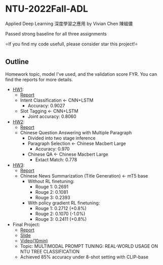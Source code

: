 # NTU-2022Fall-ADL

Applied Deep Learning 深度學習之應用 by Vivian Chen 陳縕儂

Passed strong baseline for all three assignments

⭐If you find my code usefull, please consider star this project!⭐

## Outline

Homework topic, model I've used, and the validation score FYR.
You can find the reports for more details.

- [HW1](./Applied%20Deep%20Learning%20Homework%201%20-%20Fall%20111.pdf):
  - [Report](./hw1/report.pdf)
  - Intent Classification ← CNN+LSTM
    - Accuracy: 0.9027
  - Slot Tagging ← CNN+LSTM
    - Joint accuracy: 0.8060
- [HW2](Applied%20Deep%20Learning%20Homework%202%20-%20Fall%20111.pdf):
  - [Report](./hw2/report.pdf)
  - Chinese Question Answering with Multiple Paragraph
    - Divided into two stage inference
    - Paragraph Selection ← Chinese Macbert Large
      - Accuracy: 0.970
    - Chinese QA ← Chinese Macbert Large
      - Extact Match: 0.778
- [HW3](Applied%20Deep%20Learning%20Homework%203%20-%20Fall%20111.pdf):
  - [Report](./hw3/report.pdf)
  - Chinese News Summarization (Title Generation) ← mT5 base
    - Without RL finetuning:
      - Rouge 1: 0.2691
      - Rouge 2: 0.1081
      - Rouge 3: 0.2393
    - With policy gradient RL finetuning:
      - Rouge 1: 0.2712 (+0.8%)
      - Rouge 2: 0.1070 (-1.0%)
      - Rouge 3: 0.2411 (+0.8%)
- Final Project:
  - [Report](./Final%20Project/report.pdf)
  - [Slide](./Final%20Project/slide.pdf)
  - [Video(10min)](https://youtu.be/KgL-N_3OjYY)
  - Topic: MULTIMODAL PROMPT TUNING: REAL-WORLD USAGE ON NTU TREE CLASSIFICATION
  - Achieved 85% accuracy under 8-shot setting with CLIP-base
